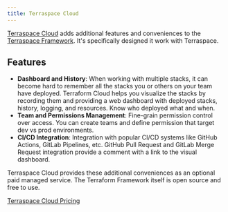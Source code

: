 ```yaml
---
title: Terraspace Cloud
---
```


[Terraspace Cloud](https://blog.boltops.com/2022/06/10/terraspace-cloud/) adds additional features and conveniences to the [Terraspace Framework](https://terraspace.cloud). It's specifically designed it work with Terraspace.

## Features

* **Dashboard and History**: When working with multiple stacks, it can become hard to remember all the stacks you or others on your team have deployed.  Terraform Cloud helps you visualize the stacks by recording them and providing a web dashboard with deployed stacks, history, logging, and resources. Know who deployed what and when.
* **Team and Permissions Management**: Fine-grain permission control over access. You can create teams and define permission that target dev vs prod environments.
* **CI/CD Integration**: Integration with popular CI/CD systems like GitHub Actions, GitLab Pipelines, etc. GitHub Pull Request and GitLab Merge Request integration provide a comment with a link to the visual dashboard.

Terraspace Cloud provides these additional conveniences as an optional paid managed service. The Terraform Framework itself is open source and free to use.

[Terraspace Cloud Pricing](https://app.terraspace.cloud/pricing)

